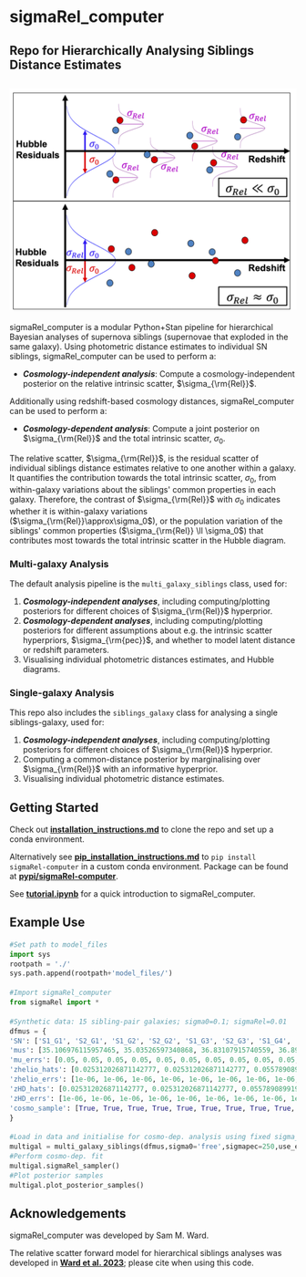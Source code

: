 # sigmaRel_computer
Repo for Hierarchically Analysing Siblings Distance Estimates
---
![Logo](logo/SigmaRelCartoon.png)
---
sigmaRel_computer is a modular Python+Stan pipeline for hierarchical Bayesian analyses of supernova siblings (supernovae that exploded in the same galaxy). Using photometric distance estimates to individual SN siblings, sigmaRel_computer can be used to perform a:
* ***Cosmology-independent analysis***: Compute a cosmology-independent posterior on the relative intrinsic scatter, $\sigma_{\rm{Rel}}$.

Additionally using redshift-based cosmology distances, sigmaRel_computer can be used to perform a:
* ***Cosmology-dependent analysis***: Compute a joint posterior on $\sigma_{\rm{Rel}}$ and the total intrinsic scatter, $\sigma_0$. 

The relative scatter, $\sigma_{\rm{Rel}}$, is the residual scatter of individual siblings distance estimates relative to one another within a galaxy. It quantifies the contribution towards the total intrinsic scatter, $\sigma_0$, from within-galaxy variations about the siblings' common properties in each galaxy. Therefore, the contrast of $\sigma_{\rm{Rel}}$ with $\sigma_0$ indicates whether it is within-galaxy variations ($\sigma_{\rm{Rel}}\approx\sigma_0$), or the population variation of the siblings' common properties ($\sigma_{\rm{Rel}} \ll \sigma_0$) that contributes most towards the total intrinsic scatter in the Hubble diagram. 

### Multi-galaxy Analysis
The default analysis pipeline is the `multi_galaxy_siblings` class, used for:
  1) ***Cosmology-independent analyses***, including computing/plotting posteriors for different choices of $\sigma_{\rm{Rel}}$ hyperprior. 
  2) ***Cosmology-dependent analyses***, including computing/plotting posteriors for different assumptions about e.g. the intrinsic scatter hyperpriors, $\sigma_{\rm{pec}}$, and whether to model latent distance or redshift parameters.
  3) Visualising individual photometric distances estimates, and Hubble diagrams.
     
### Single-galaxy Analysis
This repo also includes the `siblings_galaxy` class for analysing a single siblings-galaxy, used for:
  1) ***Cosmology-independent analyses***, including computing/plotting posteriors for different choices of $\sigma_{\rm{Rel}}$ hyperprior.
  2) Computing a common-distance posterior by marginalising over $\sigma_{\rm{Rel}}$ with an informative hyperprior.
  3) Visualising individual photometric distance estimates.

## Getting Started

Check out [**installation_instructions.md**](https://github.com/sam-m-ward/sigmaRel_computer/blob/main/installation_instructions.md) to clone the repo and set up a conda environment.

Alternatively see [**pip_installation_instructions.md**](https://github.com/sam-m-ward/sigmaRel_computer/blob/main/pip_installation_instructions.md) to `pip install sigmaRel-computer` in a custom conda environment. Package can be found at [**pypi/sigmaRel-computer**](https://pypi.org/project/sigmaRel-computer/).

See [**tutorial.ipynb**](https://github.com/sam-m-ward/sigmaRel_computer/blob/main/tutorial.ipynb) for a quick introduction to sigmaRel_computer.

## Example Use

```python
#Set path to model_files
import sys
rootpath = './'
sys.path.append(rootpath+'model_files/')

#Import sigmaRel_computer
from sigmaRel import *

#Synthetic data: 15 sibling-pair galaxies; sigma0=0.1; sigmaRel=0.01
dfmus = {
'SN': ['S1_G1', 'S2_G1', 'S1_G2', 'S2_G2', 'S1_G3', 'S2_G3', 'S1_G4', 'S2_G4', 'S1_G5', 'S2_G5', 'S1_G6', 'S2_G6', 'S1_G7', 'S2_G7', 'S1_G8', 'S2_G8', 'S1_G9', 'S2_G9', 'S1_G10', 'S2_G10', 'S1_G11', 'S2_G11', 'S1_G12', 'S2_G12', 'S1_G13', 'S2_G13', 'S1_G14', 'S2_G14', 'S1_G15', 'S2_G15'], 'Galaxy': ['G1', 'G1', 'G2', 'G2', 'G3', 'G3', 'G4', 'G4', 'G5', 'G5', 'G6', 'G6', 'G7', 'G7', 'G8', 'G8', 'G9', 'G9', 'G10', 'G10', 'G11', 'G11', 'G12', 'G12', 'G13', 'G13', 'G14', 'G14', 'G15', 'G15'],
'mus': [35.106976115957465, 35.03526597340868, 36.83107915740559, 36.893906053332145, 35.2557424918456, 35.27092132371533, 34.40281973787297, 34.36608598937359, 37.129838540516516, 37.04959329387558, 36.11926041073685, 36.07068367746133, 37.59776498381559, 37.557724421424005, 36.20141010582293, 36.25286074492239, 37.67391556059631, 37.71006833495005, 36.93762508216655, 36.86242928977509, 37.695246044925305, 37.6851755445182, 36.63180632432816, 36.618709339412874, 37.85050920083928, 37.90525141513808, 36.09793302296473, 36.10607890014568, 35.652157744703736, 35.676332232572356],
'mu_errs': [0.05, 0.05, 0.05, 0.05, 0.05, 0.05, 0.05, 0.05, 0.05, 0.05, 0.05, 0.05, 0.05, 0.05, 0.05, 0.05, 0.05, 0.05, 0.05, 0.05, 0.05, 0.05, 0.05, 0.05, 0.05, 0.05, 0.05, 0.05, 0.05, 0.05],
'zhelio_hats': [0.025312026871142777, 0.025312026871142777, 0.05578908991913875, 0.05578908991913875, 0.027784922713810972, 0.027784922713810972, 0.01829057323455145, 0.01829057323455145, 0.057569954799814214, 0.057569954799814214, 0.04239258317190128, 0.04239258317190128, 0.08019072806161756, 0.08019072806161756, 0.03994542882436594, 0.03994542882436594, 0.08067300293135135, 0.08067300293135135, 0.055588532681127296, 0.055588532681127296, 0.0826060076991514, 0.0826060076991514, 0.04868689976235743, 0.04868689976235743, 0.09419306106244194, 0.09419306106244194, 0.037131737714328185, 0.037131737714328185, 0.03201362178571704, 0.03201362178571704],
'zhelio_errs': [1e-06, 1e-06, 1e-06, 1e-06, 1e-06, 1e-06, 1e-06, 1e-06, 1e-06, 1e-06, 1e-06, 1e-06, 1e-06, 1e-06, 1e-06, 1e-06, 1e-06, 1e-06, 1e-06, 1e-06, 1e-06, 1e-06, 1e-06, 1e-06, 1e-06, 1e-06, 1e-06, 1e-06, 1e-06, 1e-06],
'zHD_hats': [0.025312026871142777, 0.025312026871142777, 0.05578908991913875, 0.05578908991913875, 0.027784922713810972, 0.027784922713810972, 0.01829057323455145, 0.01829057323455145, 0.057569954799814214, 0.057569954799814214, 0.04239258317190128, 0.04239258317190128, 0.08019072806161756, 0.08019072806161756, 0.03994542882436594, 0.03994542882436594, 0.08067300293135135, 0.08067300293135135, 0.055588532681127296, 0.055588532681127296, 0.0826060076991514, 0.0826060076991514, 0.04868689976235743, 0.04868689976235743, 0.09419306106244194, 0.09419306106244194, 0.037131737714328185, 0.037131737714328185, 0.03201362178571704, 0.03201362178571704],
'zHD_errs': [1e-06, 1e-06, 1e-06, 1e-06, 1e-06, 1e-06, 1e-06, 1e-06, 1e-06, 1e-06, 1e-06, 1e-06, 1e-06, 1e-06, 1e-06, 1e-06, 1e-06, 1e-06, 1e-06, 1e-06, 1e-06, 1e-06, 1e-06, 1e-06, 1e-06, 1e-06, 1e-06, 1e-06, 1e-06, 1e-06],
'cosmo_sample': [True, True, True, True, True, True, True, True, True, True, True, True, True, True, True, True, True, True, True, True, True, True, True, True, True, True, True, True, True, True]
}

#Load in data and initialise for cosmo-dep. analysis using fixed sigma_pec=250km/s.
multigal = multi_galaxy_siblings(dfmus,sigma0='free',sigmapec=250,use_external_distances=True,rootpath=rootpath)
#Perform cosmo-dep. fit
multigal.sigmaRel_sampler()
#Plot posterior samples
multigal.plot_posterior_samples()
```

## Acknowledgements

sigmaRel_computer was developed by Sam M. Ward. 

The relative scatter forward model for hierarchical siblings analyses was developed in [**Ward et al. 2023**](https://ui.adsabs.harvard.edu/abs/2022arXiv220910558W/abstract); please cite when using this code.

